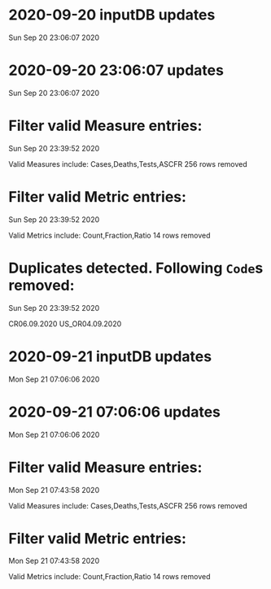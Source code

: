 
# 2020-09-20 inputDB updates 
 Sun Sep 20 23:06:07 2020 


# 2020-09-20 23:06:07 updates 
 Sun Sep 20 23:06:07 2020 


# Filter valid Measure entries: 
 Sun Sep 20 23:39:52 2020 

Valid Measures include: Cases,Deaths,Tests,ASCFR
 256 rows removed
# Filter valid Metric entries: 
 Sun Sep 20 23:39:52 2020 

Valid Metrics include: Count,Fraction,Ratio
 14 rows removed
# Duplicates detected. Following `Code`s removed: 
 Sun Sep 20 23:39:52 2020 

CR06.09.2020
US_OR04.09.2020
# 2020-09-21 inputDB updates 
 Mon Sep 21 07:06:06 2020 


# 2020-09-21 07:06:06 updates 
 Mon Sep 21 07:06:06 2020 


# Filter valid Measure entries: 
 Mon Sep 21 07:43:58 2020 

Valid Measures include: Cases,Deaths,Tests,ASCFR
 256 rows removed
# Filter valid Metric entries: 
 Mon Sep 21 07:43:58 2020 

Valid Metrics include: Count,Fraction,Ratio
 14 rows removed